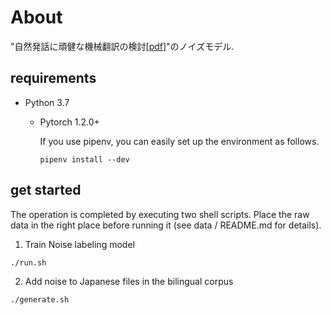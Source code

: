 # About
"自然発話に頑健な機械翻訳の検討[[pdf](https://ichiroex.github.io/paper/murakami19nlp.pdf)]"のノイズモデル.  

## requirements
- Python 3.7  
  - Pytorch 1.2.0+
     
     If you use pipenv, you can easily set up the environment as follows.  
     ```
     pipenv install --dev
     ```

## get started
The operation is completed by executing two shell scripts. Place the raw data in the right place before running it (see data / README.md for details).

1. Train Noise labeling model

```bash
./run.sh
```

2. Add noise to Japanese files in the bilingual corpus

```bash
./generate.sh
```
